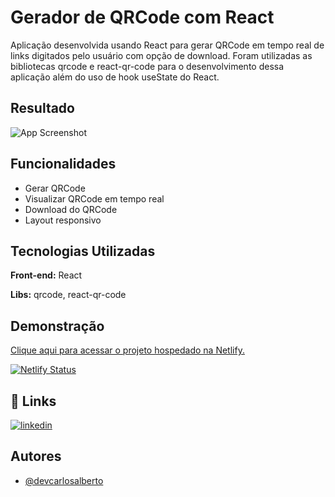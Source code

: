 # Gerador de QRCode com React

Aplicação desenvolvida usando React para gerar QRCode em tempo real de links digitados pelo usuário com opção de download. Foram utilizadas as bibliotecas qrcode e react-qr-code para o desenvolvimento dessa aplicação além do uso de hook useState do React.
## Resultado

![App Screenshot](https://i.imgur.com/kOZIFRn.png)


## Funcionalidades

- Gerar QRCode
- Visualizar QRCode em tempo real
- Download do QRCode
- Layout responsivo


## Tecnologias Utilizadas

**Front-end:** React

**Libs:** qrcode, react-qr-code


## Demonstração

[Clique aqui para acessar o projeto hospedado na Netlify.](https://criarqrcode.netlify.app)

[![Netlify Status](https://api.netlify.com/api/v1/badges/e419d08a-20b2-4515-b069-3ec79e217944/deploy-status)](https://app.netlify.com/sites/criarqrcode/deploys)


## 🔗 Links
[![linkedin](https://img.shields.io/badge/linkedin-0A66C2?style=for-the-badge&logo=linkedin&logoColor=white)](https://www.linkedin.com/in/devcarlosalberto)


## Autores

- [@devcarlosalberto](https://www.github.com/devcarlosalberto)

